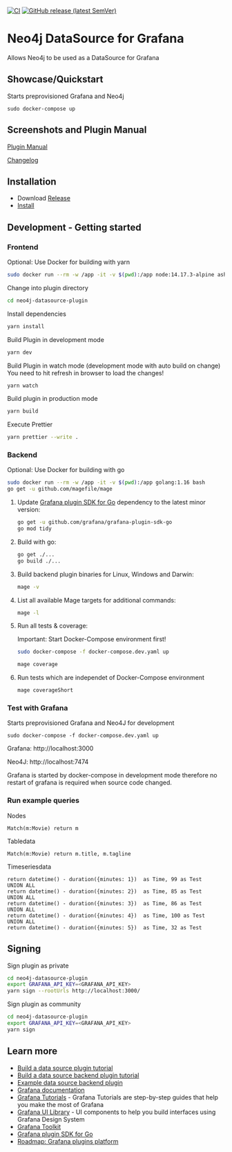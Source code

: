 [![CI](https://github.com/denniskniep/grafana-datasource-plugin-neo4j/actions/workflows/ci.yml/badge.svg)](https://github.com/denniskniep/grafana-datasource-plugin-neo4j/actions/workflows/ci.yml) 
[![GitHub release (latest SemVer)](https://img.shields.io/github/v/release/denniskniep/grafana-datasource-plugin-neo4j?sort=semver)](https://github.com/denniskniep/grafana-datasource-plugin-neo4j/releases/latest)



# Neo4j DataSource for Grafana
Allows Neo4j to be used as a DataSource for Grafana

## Showcase/Quickstart
Starts preprovisioned Grafana and Neo4j 
```
sudo docker-compose up
```

## Screenshots and Plugin Manual
[Plugin Manual](https://github.com/denniskniep/grafana-datasource-plugin-neo4j/blob/main/neo4j-datasource-plugin/README.md)

[Changelog](https://github.com/denniskniep/grafana-datasource-plugin-neo4j/blob/main/neo4j-datasource-plugin/CHANGELOG.md)

## Installation
* Download [Release](https://github.com/denniskniep/grafana-datasource-plugin-neo4j/releases)
* [Install](https://grafana.com/docs/grafana/latest/plugins/installation/#install-a-packaged-plugin)

## Development -  Getting started

### Frontend
Optional: Use Docker for building with yarn
```bash
sudo docker run --rm -w /app -it -v $(pwd):/app node:14.17.3-alpine ash
```

Change into plugin directory
```bash
cd neo4j-datasource-plugin
```

Install dependencies
```bash
yarn install
```

Build Plugin in development mode
```bash
yarn dev
```

Build Plugin in watch mode (development mode with auto build on change)
You need to hit refresh in browser to load the changes!
```bash
yarn watch
```

Build plugin in production mode
```bash
yarn build
```

Execute Prettier
```bash
yarn prettier --write .
```

### Backend
Optional: Use Docker for building with go
```bash
sudo docker run --rm -w /app -it -v $(pwd):/app golang:1.16 bash
go get -u github.com/magefile/mage
```

1. Update [Grafana plugin SDK for Go](https://grafana.com/docs/grafana/latest/developers/plugins/backend/grafana-plugin-sdk-for-go/) dependency to the latest minor version:

   ```bash
   go get -u github.com/grafana/grafana-plugin-sdk-go
   go mod tidy
   ```

2. Build with go:

   ```bash
   go get ./...
   go build ./...
   ```

2. Build backend plugin binaries for Linux, Windows and Darwin:

   ```bash
   mage -v
   ```

3. List all available Mage targets for additional commands:

   ```bash
   mage -l
   ```

4. Run all tests & coverage:

   Important: Start Docker-Compose environment first!

   ```bash
   sudo docker-compose -f docker-compose.dev.yaml up
   ``` 
   ```bash
   mage coverage
   ```

5. Run tests which are independet of Docker-Compose environment
   ```bash
   mage coverageShort
   ```


### Test with Grafana
Starts preprovisioned Grafana and Neo4J for development
```
sudo docker-compose -f docker-compose.dev.yaml up
```
Grafana: http://localhost:3000

Neo4J: http://localhost:7474

Grafana is started by docker-compose in development mode therefore no restart of grafana is required when source code changed.

### Run example queries

Nodes
```
Match(m:Movie) return m
```

Tabledata
```
Match(m:Movie) return m.title, m.tagline
```

Timeseriesdata
```
return datetime() - duration({minutes: 1})  as Time, 99 as Test
UNION ALL
return datetime() - duration({minutes: 2})  as Time, 85 as Test
UNION ALL
return datetime() - duration({minutes: 3})  as Time, 86 as Test
UNION ALL
return datetime() - duration({minutes: 4})  as Time, 100 as Test
UNION ALL
return datetime() - duration({minutes: 5})  as Time, 32 as Test
```

## Signing

Sign plugin as private 

```bash
cd neo4j-datasource-plugin
export GRAFANA_API_KEY=<GRAFANA_API_KEY>
yarn sign --rootUrls http://localhost:3000/
```

Sign plugin as community 

```bash
cd neo4j-datasource-plugin
export GRAFANA_API_KEY=<GRAFANA_API_KEY>
yarn sign
```


## Learn more
- [Build a data source plugin tutorial](https://grafana.com/tutorials/build-a-data-source-plugin)
- [Build a data source backend plugin tutorial](https://grafana.com/tutorials/build-a-data-source-backend-plugin/)
- [Example data source backend plugin](https://github.com/grafana/grafana-starter-datasource-backend)
- [Grafana documentation](https://grafana.com/docs/)
- [Grafana Tutorials](https://grafana.com/tutorials/) - Grafana Tutorials are step-by-step guides that help you make the most of Grafana
- [Grafana UI Library](https://developers.grafana.com/ui) - UI components to help you build interfaces using Grafana Design System
- [Grafana Toolkit](https://github.com/grafana/grafana/tree/main/packages/grafana-toolkit#usage)
- [Grafana plugin SDK for Go](https://grafana.com/docs/grafana/latest/developers/plugins/backend/grafana-plugin-sdk-for-go/)
- [Roadmap: Grafana plugins platform](https://github.com/grafana/grafana/issues/36228)
